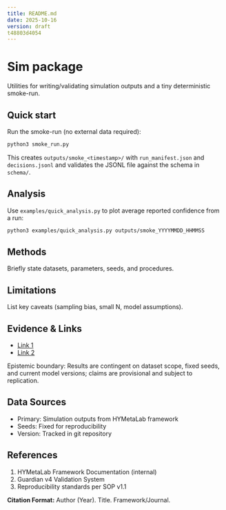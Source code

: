 ```yaml
---
title: README.md
date: 2025-10-16
version: draft
t48803d4054
---
```


Sim package
===========

Utilities for writing/validating simulation outputs and a tiny deterministic smoke-run.

Quick start
-----------

Run the smoke-run (no external data required):

```bash
python3 smoke_run.py
```

This creates `outputs/smoke_<timestamp>/` with `run_manifest.json` and `decisions.jsonl` and validates the JSONL file against the schema in `schema/`.

Analysis
--------
Use `examples/quick_analysis.py` to plot average reported confidence from a run:

```bash
python3 examples/quick_analysis.py outputs/smoke_YYYYMMDD_HHMMSS
```


## Methods
Briefly state datasets, parameters, seeds, and procedures.

## Limitations
List key caveats (sampling bias, small N, model assumptions).

## Evidence & Links
- [Link 1](#)
- [Link 2](#)

Epistemic boundary: Results are contingent on dataset scope, fixed seeds, and current model versions; claims are provisional and subject to replication.

## Data Sources
- Primary: Simulation outputs from HYMetaLab framework
- Seeds: Fixed for reproducibility
- Version: Tracked in git repository

## References
1. HYMetaLab Framework Documentation (internal)
2. Guardian v4 Validation System
3. Reproducibility standards per SOP v1.1

**Citation Format:** Author (Year). Title. Framework/Journal.
